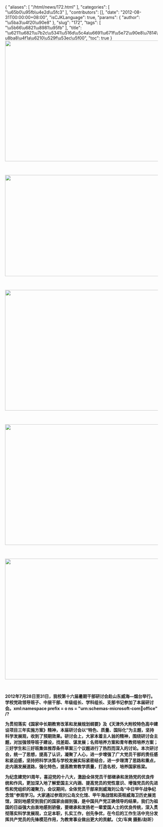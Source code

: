 {
    "aliases": [
        "/html/news/172.html"
    ],
    "categories": [
        "\u65b0\u95fb\u4e2d\u5fc3"
    ],
    "contributors": [],
    "date": "2012-08-31T00:00:00+08:00",
    "isCJKLanguage": true,
    "params": {
        "author": "\u5ba3\u4f20\u90e8"
    },
    "slug": "172",
    "tags": [
        "\u5b66\u6821\u8981\u95fb"
    ],
    "title": "\u6211\u6821\u7b2c\u5341\u516d\u5c4a\u6691\u671f\u5e72\u90e8\u7814\u8ba8\u4f1a\u6210\u529f\u53ec\u5f00",
    "toc": true
}
**<img
    src="https://cdn.tfls.online/mirror/full/81299d61e40f99e82c0ff796a9c4c73553fab40c.jpg"
    style="display:block;margin-left:auto;margin-right:auto;"
    decoding="async"
    fetchpriority="auto"
    loading="lazy"
    height="397"
    width="600"
/>**

 

**<img
    src="https://cdn.tfls.online/mirror/full/a94cab25d1f6ddbb078e0708fcba1a84513c08cb.jpg"
    style="display:block;margin-left:auto;margin-right:auto;"
    decoding="async"
    fetchpriority="auto"
    loading="lazy"
    height="333"
    width="600"
/>**

 

**<img
    src="https://cdn.tfls.online/mirror/full/5fcf63e28c73e67fcfa567e4e096034bd759c294.jpg"
    style="display:block;margin-left:auto;margin-right:auto;"
    decoding="async"
    fetchpriority="auto"
    loading="lazy"
    height="397"
    width="600"
/>**

 

**<img
    src="https://cdn.tfls.online/mirror/full/4fe7224722afd5ec6ae151fb23a485689cd80910.jpg"
    style="display:block;margin-left:auto;margin-right:auto;"
    decoding="async"
    fetchpriority="auto"
    loading="lazy"
    height="397"
    width="600"
/>**

 

**<img
    src="https://cdn.tfls.online/mirror/full/dd08ed3bc5275344a3317aecb63d9d1ad24125ac.jpg"
    style="display:block;margin-left:auto;margin-right:auto;"
    decoding="async"
    fetchpriority="auto"
    loading="lazy"
    height="397"
    width="600"
/>**

 

**2012年7月28日至31日，我校第十六届暑期干部研讨会赴山东威海—烟台举行。学校党政领导班子、中层干部、年级组长、学科组长、支部书记参加了本届研讨会。xml:namespace prefix = o ns = "urn:schemas-microsoft-com:office:office" /?**

**为贯彻落实《国家中长期教育改革和发展规划纲要》及《天津外大附校特色高中建设项目三年实施方案》精神，本届研讨会以“特色、质量、国际化”为主题，坚持科学发展观，收到了预期效果。研讨会上，大家本着主人翁的精神，围绕研讨会主题，对加强领导班子建设，找差距、谋发展；名师培养方案和青年教师培养方案；三好学生和三好班集体推荐条件草案三个议题进行了热烈而深入的讨论。本次研讨会，统一了思想，提高了认识，凝聚了人心，进一步增强了广大党员干部的责任感和紧迫感，坚持把科学决策与学校发展实际紧密结合，进一步理清了思路和重点，走内涵发展道路，强化特色，提高教育教学质量，打造名校，培养国家栋梁。**

**为纪念建党91周年，喜迎党的十八大，激励全体党员干部继承和发扬党的优良传统和作风，更加深入地了解爱国主义内涵、提高党员的党性意识、增强党员的先进性和党组织的凝聚力，会议期间，全体党员干部来到威海刘公岛“中日甲午战争纪念馆”参观学习。大家通过参观刘公岛文化馆、甲午海战馆和英租威海卫历史展览馆，深刻地感受到我们的国家由弱到强，是中国共产党正确领导的结果，我们为祖国的日益强大由衷地感到骄傲，要继承和发扬老一辈爱国人士的优良传统，深入贯彻落实科学发展观，立足本职，扎实工作，创先争优，在今后的工作生活中充分发挥共产党员的先锋模范作用，为教育事业做出更大的贡献。（文/车爽 摄影/赵昕）**

